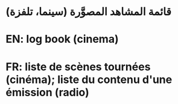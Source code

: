 # قائمة المشاهد المصوَّرة (سينما، تلفزة)

# EN: log book (cinema)

# FR: liste de scènes tournées (cinéma); liste du contenu d'une émission (radio)
